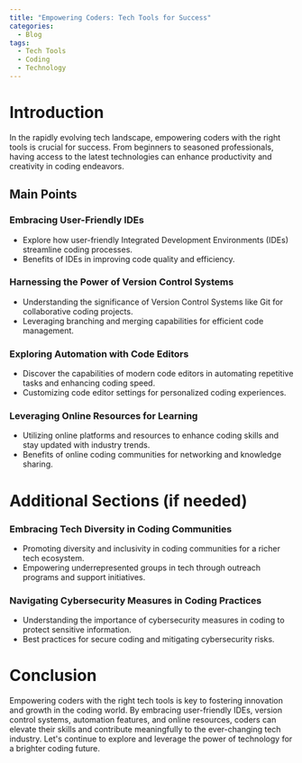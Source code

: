 ```yaml
---
title: "Empowering Coders: Tech Tools for Success"
categories:
  - Blog
tags:
  - Tech Tools
  - Coding
  - Technology
---
```


# Introduction
In the rapidly evolving tech landscape, empowering coders with the right tools is crucial for success. From beginners to seasoned professionals, having access to the latest technologies can enhance productivity and creativity in coding endeavors.

## Main Points
### Embracing User-Friendly IDEs
- Explore how user-friendly Integrated Development Environments (IDEs) streamline coding processes.
- Benefits of IDEs in improving code quality and efficiency.

### Harnessing the Power of Version Control Systems
- Understanding the significance of Version Control Systems like Git for collaborative coding projects.
- Leveraging branching and merging capabilities for efficient code management.

### Exploring Automation with Code Editors
- Discover the capabilities of modern code editors in automating repetitive tasks and enhancing coding speed.
- Customizing code editor settings for personalized coding experiences.

### Leveraging Online Resources for Learning
- Utilizing online platforms and resources to enhance coding skills and stay updated with industry trends.
- Benefits of online coding communities for networking and knowledge sharing.

# Additional Sections (if needed)
### Embracing Tech Diversity in Coding Communities
- Promoting diversity and inclusivity in coding communities for a richer tech ecosystem.
- Empowering underrepresented groups in tech through outreach programs and support initiatives.

### Navigating Cybersecurity Measures in Coding Practices
- Understanding the importance of cybersecurity measures in coding to protect sensitive information.
- Best practices for secure coding and mitigating cybersecurity risks.

# Conclusion
Empowering coders with the right tech tools is key to fostering innovation and growth in the coding world. By embracing user-friendly IDEs, version control systems, automation features, and online resources, coders can elevate their skills and contribute meaningfully to the ever-changing tech industry. Let's continue to explore and leverage the power of technology for a brighter coding future.